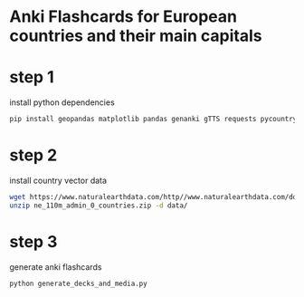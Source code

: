 # Anki Flashcards for European countries and their main capitals

# step 1

install python dependencies

```bash
pip install geopandas matplotlib pandas genanki gTTS requests pycountry deep-translator Pillow
```

# step 2 

install country vector data

```bash
wget https://www.naturalearthdata.com/http//www.naturalearthdata.com/download/110m/cultural/ne_110m_admin_0_countries.zip
unzip ne_110m_admin_0_countries.zip -d data/
```

# step 3 

generate anki flashcards

```bash
python generate_decks_and_media.py
```

